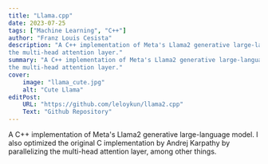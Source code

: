 ```yaml
---
title: "Llama.cpp"
date: 2023-07-25
tags: ["Machine Learning", "C++"]
author: "Franz Louis Cesista"
description: "A C++ implementation of Meta's Llama2 generative large-language model. I also optimized the original C implementation by Karpathy by adding parallelization on
the multi-head attention layer."
summary: "A C++ implementation of Meta's Llama2 generative large-language model. I also optimized the original C implementation by Karpathy by adding parallelization on
the multi-head attention layer."
cover:
    image: "llama_cute.jpg"
    alt: "Cute Llama"
editPost:
    URL: "https://github.com/leloykun/llama2.cpp"
    Text: "Github Repository"
---
```


A C++ implementation of Meta's Llama2 generative large-language model. I also optimized the original C implementation by Andrej Karpathy by parallelizing the multi-head attention layer, among other things.
